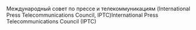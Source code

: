 <span data-ttu-id="0a4d1-101">Международный совет по прессе и телекоммуникациям (International Press Telecommunications Council, IPTC)</span><span class="sxs-lookup"><span data-stu-id="0a4d1-101">International Press Telecommunications Council (IPTC)</span></span>